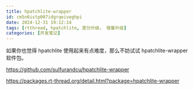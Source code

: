 ```yaml
---
title: hpatchlite-wrapper
id: cm5n6istp007idgrqeiveghpi
date: 2024-12-31 19:12:14
tags: [rtthread, hpatchlite, 差分升级， 增量升级]
categories: [开发笔记]
---
```


如果你也觉得 hpatchlite 使用起来有点难度，那么不妨试试 hpatchlite-wrapper 软件包。

https://github.com/sulfurandcu/hpatchlite-wrapper

https://packages.rt-thread.org/detail.html?package=hpatchlite-wrapper

